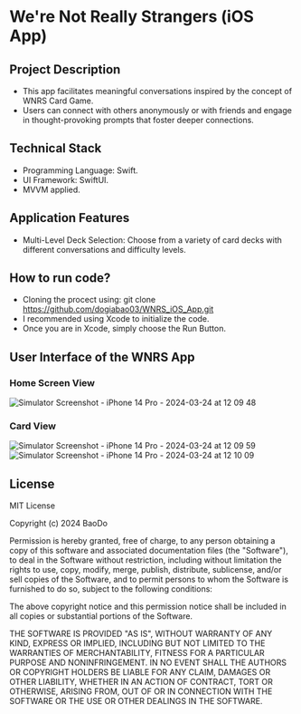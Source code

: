 # We're Not Really Strangers (iOS App)

## Project Description

* This app facilitates meaningful conversations inspired by the concept of WNRS Card Game. <br>
* Users can connect with others anonymously or with friends and engage in thought-provoking prompts that foster deeper connections.

## Technical Stack

* Programming Language: Swift. <br>
* UI Framework: SwiftUI. <br>
* MVVM applied.

## Application Features

* Multi-Level Deck Selection: Choose from a variety of card decks with different conversations and difficulty levels.

## How to run code?

* Cloning the procect using: git clone https://github.com/dogiabao03/WNRS_iOS_App.git <br>
* I recommended using Xcode to initialize the code. <br>
* Once you are in Xcode, simply choose the Run Button. 

## User Interface of the WNRS App

### Home Screen View
![Simulator Screenshot - iPhone 14 Pro - 2024-03-24 at 12 09 48](https://github.com/dogiabao03/WNRS_iOS_App/assets/164715366/75dcbc3d-2099-4789-893a-2b64ee4fe50f)

### Card View
![Simulator Screenshot - iPhone 14 Pro - 2024-03-24 at 12 09 59](https://github.com/dogiabao03/WNRS_iOS_App/assets/164715366/45049da4-f133-4dcd-b943-1937e9ccfaf4)
![Simulator Screenshot - iPhone 14 Pro - 2024-03-24 at 12 10 09](https://github.com/dogiabao03/WNRS_iOS_App/assets/164715366/a6b93823-3b44-4e24-9ded-e432b670a442)

## License
MIT License

Copyright (c) 2024 BaoDo

Permission is hereby granted, free of charge, to any person obtaining a copy
of this software and associated documentation files (the "Software"), to deal
in the Software without restriction, including without limitation the rights
to use, copy, modify, merge, publish, distribute, sublicense, and/or sell
copies of the Software, and to permit persons to whom the Software is
furnished to do so, subject to the following conditions:

The above copyright notice and this permission notice shall be included in all
copies or substantial portions of the Software.

THE SOFTWARE IS PROVIDED "AS IS", WITHOUT WARRANTY OF ANY KIND, EXPRESS OR
IMPLIED, INCLUDING BUT NOT LIMITED TO THE WARRANTIES OF MERCHANTABILITY,
FITNESS FOR A PARTICULAR PURPOSE AND NONINFRINGEMENT. IN NO EVENT SHALL THE
AUTHORS OR COPYRIGHT HOLDERS BE LIABLE FOR ANY CLAIM, DAMAGES OR OTHER
LIABILITY, WHETHER IN AN ACTION OF CONTRACT, TORT OR OTHERWISE, ARISING FROM,
OUT OF OR IN CONNECTION WITH THE SOFTWARE OR THE USE OR OTHER DEALINGS IN THE
SOFTWARE.


